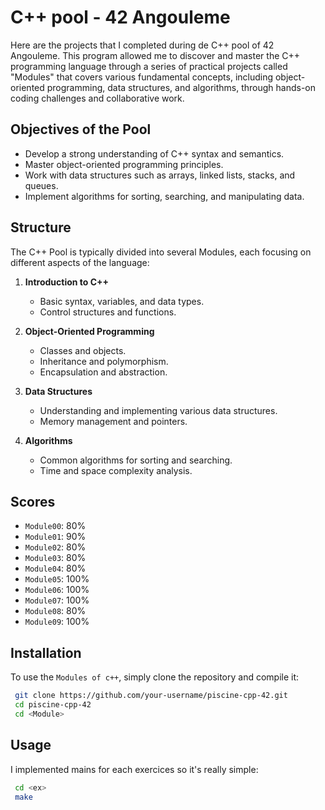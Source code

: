 # C++ pool - 42 Angouleme

Here are the projects that I completed during de C++ pool of 42 Angouleme. This program allowed me to discover and master the C++ programming language through a series of practical projects called "Modules" that covers various fundamental concepts, including object-oriented programming, data structures, and algorithms, through hands-on coding challenges and collaborative work.

## Objectives of the Pool

- Develop a strong understanding of C++ syntax and semantics.
- Master object-oriented programming principles.
- Work with data structures such as arrays, linked lists, stacks, and queues.
- Implement algorithms for sorting, searching, and manipulating data.

## Structure

The C++ Pool is typically divided into several Modules, each focusing on different aspects of the language:

1. **Introduction to C++**
   - Basic syntax, variables, and data types.
   - Control structures and functions.

2. **Object-Oriented Programming**
   - Classes and objects.
   - Inheritance and polymorphism.
   - Encapsulation and abstraction.

3. **Data Structures**
   - Understanding and implementing various data structures.
   - Memory management and pointers.

4. **Algorithms**
   - Common algorithms for sorting and searching.
   - Time and space complexity analysis.
  
## Scores

- `Module00`: 80%
- `Module01`: 90%
- `Module02`: 80%
- `Module03`: 80%
- `Module04`: 80%
- `Module05`: 100%
- `Module06`: 100%
- `Module07`: 100%
- `Module08`: 80%
- `Module09`: 100%

## Installation

To use the `Modules of c++`, simply clone the repository and compile it:
  ```bash
   git clone https://github.com/your-username/piscine-cpp-42.git
   cd piscine-cpp-42
   cd <Module>
  ```

## Usage

I implemented mains for each exercices so it's really simple:

   ```bash
    cd <ex>
    make
   ```

